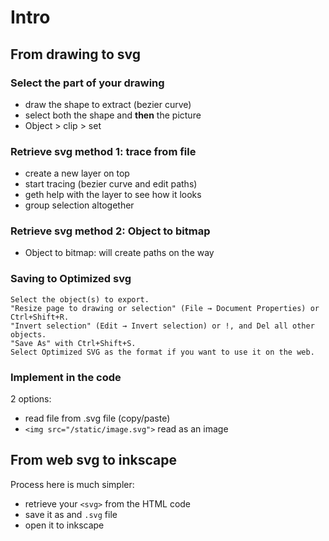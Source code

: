 # Intro

## From drawing to svg

### Select the part of your drawing

- draw the shape to extract (bezier curve)
- select both the shape and **then** the picture
- Object > clip > set

### Retrieve svg method 1: trace from file

- create a new layer on top
- start tracing (bezier curve and edit paths)
- geth help with the layer to see how it looks
- group selection altogether

### Retrieve svg method 2: Object to bitmap

- Object to bitmap: will create paths on the way

### Saving to Optimized svg


    Select the object(s) to export.
    "Resize page to drawing or selection" (File → Document Properties) or Ctrl+Shift+R.
    "Invert selection" (Edit → Invert selection) or !, and Del all other objects.
    "Save As" with Ctrl+Shift+S.
    Select Optimized SVG as the format if you want to use it on the web.


### Implement in the code

2 options:
- read file from .svg file (copy/paste)
- `<img src="/static/image.svg">` read as an image

## From web svg to inkscape

Process here is much simpler:  
- retrieve your `<svg>` from the HTML code
- save it as and `.svg` file
- open it to inkscape
